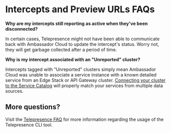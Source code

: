 # Intercepts and Preview URLs FAQs

**Why are my intercepts still reporting as active when they've been disconnected?**

In certain cases, Telepresence might not have been able to communicate back with Ambassador Cloud to update the intercept's status. Worry not, they will get garbage collected after a period of time.

**Why is my intercept associated with an "Unreported" cluster?**

Intercepts tagged with "Unreported" clusters simply mean Ambassador Cloud was unable to associate a service instance with a known detailed service from an Edge Stack or API Gateway cluster. [Connecting your cluster to the Service Catalog](../../service-catalog/quick-start/) will properly match your services from multiple data sources.

## More questions?

Visit the [Telepresence FAQ](../../../../telepresence/latest/faqs/) for more information regarding the usage of the Telepresence CLI tool.
